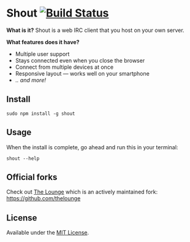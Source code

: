 # Shout [![Build Status](https://travis-ci.org/erming/shout.svg?branch=master)](https://travis-ci.org/erming/shout)

__What is it?__
Shout is a web IRC client that you host on your own server.

__What features does it have?__
- Multiple user support
- Stays connected even when you close the browser
- Connect from multiple devices at once
- Responsive layout — works well on your smartphone
- _.. and more!_

## Install

```
sudo npm install -g shout
```

## Usage

When the install is complete, go ahead and run this in your terminal:

```
shout --help
```

## Official forks

Check out [The Lounge](https://github.com/thelounge) which is an actively maintained fork: https://github.com/thelounge

## License

Available under the [MIT License](http://mths.be/mit).
